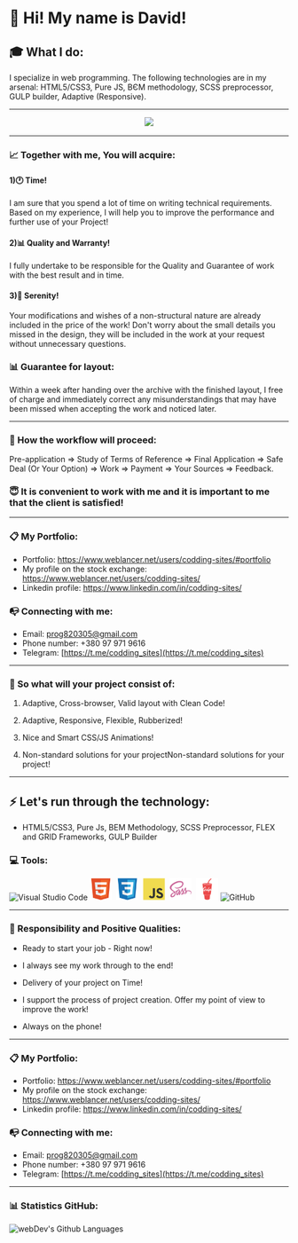 <!--⏱🏆📌📈🕐📊😤📋📭🌱⚡️🎯🔧😇✨👋🙈🎓💻💗-->

# 👋 Hi! My name is David!

## 🎓 What I do:

I specialize in web programming. The following technologies are in my arsenal: HTML5/CSS3, Pure JS, BЄM methodology, SCSS preprocessor, GULP builder, Adaptive (Responsive).

---

<p align="center">
  <img src="https://readme-typing-svg.demolab.com/?lines=🙈+Hey+There!;✨+It's+Time+To+Turn+Dreams+Into+Achievements!...;💗+Nice+To+Meet+You!&font=Fira%20Code&center=true&width=800&height=50&duration=3000&pause=500&font-weight=700&fons-size=50">
</p>

---

### 📈 Together with me, You will acquire:

#### 1)🕐 Time! 
I am sure that you spend a lot of time on writing technical requirements. Based on my experience, I will help you to improve the performance and further use of your Project!

#### 2)📊 Quality and Warranty!
I fully undertake to be responsible for the Quality and Guarantee of work with the best result and in time.

#### 3)😤 Serenity!
Your modifications and wishes of a non-structural nature are already included in the price of the work! Don't worry about the small details you missed in the design, they will be included in the work at your request without unnecessary questions.

### 📊 Guarantee for layout:
Within a week after handing over the archive with the finished layout, I free of charge and immediately correct any misunderstandings that may have been missed when accepting the work and noticed later.

---

### 🔧 How the workflow will proceed:
Pre-application => Study of Terms of Reference => Final Application => Safe Deal (Or Your Option) => Work => Payment => Your Sources => Feedback.

### 😇 It is convenient to work with me and it is important to me that the client is satisfied!

---

### 📋 My Portfolio:

- Portfolio: https://www.weblancer.net/users/codding-sites/#portfolio
- My profile on the stock exchange: https://www.weblancer.net/users/codding-sites/
- Linkedin profile: https://www.linkedin.com/in/codding-sites/


### 📭 Connecting with me:

- Email: prog820305@gmail.com
- Phone number: +380 97 971 9616
- Telegram: [https://t.me/codding_sites](https://t.me/codding_sites)
  
---

### 🌱 So what will your project consist of:

1) Adaptive, Cross-browser, Valid layout with Clean Code!

2) Adaptive, Responsive, Flexible, Rubberized!

3) Nice and Smart CSS/JS Animations!

4) Non-standard solutions for your projectNon-standard solutions for your project!

---

## ⚡️ Let's run through the technology:

- HTML5/CSS3, Pure Js, BEM Methodology, SCSS Preprocessor, FLEX and GRID Frameworks, GULP Builder

### 💻 Tools:
<div>
  <img alt="Visual Studio Code" width="40px" src="https://cdn.jsdelivr.net/gh/devicons/devicon/icons/vscode/vscode-original.svg" />
  <img src="https://github.com/devicons/devicon/blob/master/icons/html5/html5-original.svg" title="html5" alt="html5" width="40" height="40"/>&nbsp
  <img src="https://github.com/devicons/devicon/blob/master/icons/css3/css3-original.svg" title="css" alt="css" width="40" height="40"/>&nbsp
  <img src="https://github.com/devicons/devicon/blob/master/icons/javascript/javascript-original.svg" title="javascript" alt="javascript" width="40" height="40"/>&nbsp
  <img src="https://github.com/devicons/devicon/blob/master/icons/sass/sass-original.svg" title="sass/scss" alt="sass/scss" width="40" height="40"/>&nbsp
  <img src="https://raw.githubusercontent.com/devicons/devicon/master/icons/gulp/gulp-plain.svg" title="gulp" alt="gulp" width="40" height="40" />
  <img alt="GitHub" width="40px" src="https://user-images.githubusercontent.com/3369400/139447912-e0f43f33-6d9f-45f8-be46-2df5bbc91289.png" />
</div>

---

### 🎯 Responsibility and Positive Qualities:

- Ready to start your job - Right now!

- I always see my work through to the end!

- Delivery of your project on Time!

- I support the process of project creation. Offer my point of view to improve the work!

- Always on the phone!

---

### 📋 My Portfolio:

- Portfolio: https://www.weblancer.net/users/codding-sites/#portfolio
- My profile on the stock exchange: https://www.weblancer.net/users/codding-sites/
- Linkedin profile: https://www.linkedin.com/in/codding-sites/
  

### 📭 Connecting with me:

- Email: prog820305@gmail.com
- Phone number: +380 97 971 9616
- Telegram: [https://t.me/codding_sites](https://t.me/codding_sites)

---

### 📊 Statistics GitHub:

<img height="195px" alt="webDev's Github Languages" src="https://github-readme-stats-sigma-five.vercel.app/api/top-langs/?username=codding-sites&layout=compact&theme=vision-friendly-dark" />
